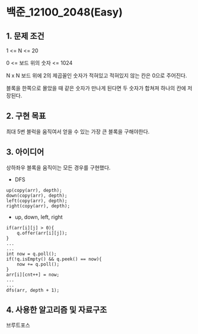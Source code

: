 # 백준_12100_2048(Easy)


## 1. 문제 조건

1 <= N <= 20

0 <= 보드 위의 숫자 <= 1024

N x N 보드 위에 2의 제곱꼴인 숫자가 적혀있고 적혀있지 않는 칸은 0으로 주어진다.

블록을 한쪽으로 몰았을 때 같은 숫자가 만나게 된다면 두 숫자가 합쳐져 하나의 칸에 저장된다.


## 2. 구현 목표

최대 5번 블럭을 움직여서 얻을 수 있는 가장 큰 블록을 구해야한다.

## 3. 아이디어

상하좌우 블록을 움직이는 모든 경우를 구현했다.

- DFS
```
up(copy(arr), depth);
down(copy(arr), depth);
left(copy(arr), depth);
right(copy(arr), depth);
```

- up, down, left, right
```
if(arr[i][j] > 0){
    q.offer(arr[i][j]);
}
...
...
int now = q.poll();
if(!q.isEmpty() && q.peek() == now){
    now += q.poll();
}
arr[i][cnt++] = now;
...
...
dfs(arr, depth + 1);
```


## 4. 사용한 알고리즘 및 자료구조

브루트포스

